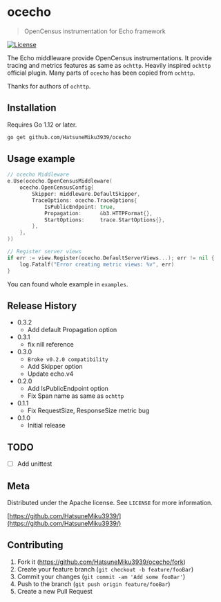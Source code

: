 # ocecho
> OpenCensus instrumentation for Echo framework

[![License](https://img.shields.io/badge/License-APACHE-blue.svg?style=flat-square)](https://github.com/HatsuneMiku3939/ocecho/blob/master/LICENSE)


The Echo middlleware provide OpenCensus instrumentations.  It provide tracing and metrics features as same as `ochttp`.
Heavily inspired `ochttp` official plugin. Many parts of `ocecho` has been copied from `ochttp`.

Thanks for authors of `ochttp`.


## Installation

Requires Go 1.12 or later.

```sh
go get github.com/HatsuneMiku3939/ocecho
```

## Usage example

```go
// ocecho Middleware
e.Use(ocecho.OpenCensusMiddleware(
    ocecho.OpenCensusConfig{
        Skipper: middleware.DefaultSkipper,
        TraceOptions: ocecho.TraceOptions{
            IsPublicEndpoint: true,
            Propagation:      &b3.HTTPFormat{},
            StartOptions:     trace.StartOptions{},
        },
    },
))

// Register server views
if err := view.Register(ocecho.DefaultServerViews...); err != nil {
    log.Fatalf("Error creating metric views: %v", err)
}
```

You can found whole example in ``examples``.


## Release History

* 0.3.2
    * Add default Propagation option
* 0.3.1
    * fix nill reference
* 0.3.0
    * `Broke v0.2.0 compatibility`
    * Add Skipper option
    * Update echo.v4
* 0.2.0
    * Add IsPublicEndpoint option
    * Fix Span name as same as `ochttp`
* 0.1.1
    * Fix RequestSize, ResponseSize metric bug
* 0.1.0
    * Initial release

## TODO

* [ ] Add unittest

## Meta

Distributed under the Apache license. See ``LICENSE`` for more information.

[https://github.com/HatsuneMiku3939/](https://github.com/HatsuneMiku3939/)

## Contributing

1. Fork it (<https://github.com/HatsuneMiku3939/ocecho/fork>)
2. Create your feature branch (`git checkout -b feature/fooBar`)
3. Commit your changes (`git commit -am 'Add some fooBar'`)
4. Push to the branch (`git push origin feature/fooBar`)
5. Create a new Pull Request
